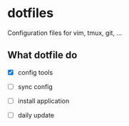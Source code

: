 # dotfiles

Configuration files for vim, tmux, git, ...

## What dotfile do

- [x] config tools
- [ ] sync config
- [ ] install application
- [ ] daily update

